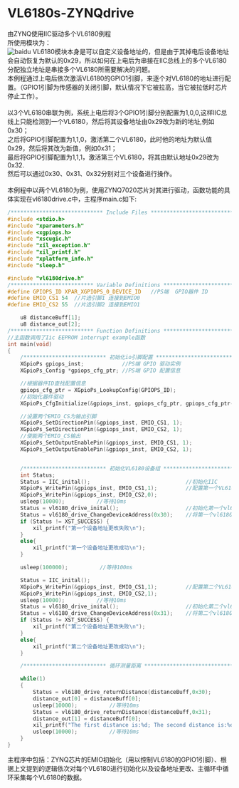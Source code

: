 # VL6180s-ZYNQdrive
由ZYNQ使用IIC驱动多个VL6180例程<br>
所使用模块为：<br>
![baidu](https://github.com/magua-404/VL6180s-ZYNQdrive/blob/main/picture/VL6180%E8%AE%BE%E5%A4%87%E7%BB%84ZYNQ%E9%A9%B1%E5%8A%A8%E6%B5%8B%E8%AF%95-1.HEIC)
VL6180模块本身是可以自定义设备地址的，但是由于其掉电后设备地址会自动恢复为默认的0x29，所以如何在上电后为串接在IIC总线上的多个VL6180分配独立地址是串接多个VL6180所需要解决的问题。<br>
本例程通过上电后依次激活VL6180的GPIO1引脚，来逐个对VL6180的地址进行配置。（GPIO1引脚为传感器的关闭引脚，默认情况下它被拉高，当它被拉低时芯片停止工作）。<br>
<br>
以3个VL6180串联为例，系统上电后将3个GPIO1引脚分别配置为1,0,0,这样IIC总线上只能检测到一个VL6180，然后将其设备地址由0x29改为新的地址,例如0x30；<br>
之后将GPIO引脚配置为1,1,0，激活第二个VL6180，此时他的地址为默认值0x29，然后将其改为新值，例如0x31；<br>
最后将GPIO引脚配置为1,1,1，激活第三个VL6180，将其由默认地址0x29改为0x32.<br>
然后可以通过0x30、0x31、0x32分别对三个设备进行操作。<br>
<br>
本例程中以两个VL6180为例，使用ZYNQ7020芯片对其进行驱动，函数功能的具体实现在vl6180drive.c中，主程序main.c如下:<br>
```c
/***************************** Include Files *********************************/
#include <stdio.h>
#include "xparameters.h"
#include <xgpiops.h>
#include "xscugic.h"
#include "xil_exception.h"
#include "xil_printf.h"
#include "xplatform_info.h"
#include "sleep.h"

#include "vl6180drive.h"
/************************** Variable Definitions *****************************/
#define GPIOPS_ID XPAR_XGPIOPS_0_DEVICE_ID   //PS端  GPIO器件 ID
#define EMIO_CS1 54  //片选引脚1 连接到EMIO0
#define EMIO_CS2 55  //片选引脚2 连接到EMIO1

	u8 distanceBuff[1];
	u8 distance_out[2];
/************************** Function Definitions *****************************/
//主函数调用了Iic EEPROM interrupt example函数
int main(void)
{
	/************************** 初始化io引脚配置 *****************************/
    XGpioPs gpiops_inst;            //PS端 GPIO 驱动实例
    XGpioPs_Config *gpiops_cfg_ptr; //PS端 GPIO 配置信息

    //根据器件ID查找配置信息
    gpiops_cfg_ptr = XGpioPs_LookupConfig(GPIOPS_ID);
    //初始化器件驱动
    XGpioPs_CfgInitialize(&gpiops_inst, gpiops_cfg_ptr, gpiops_cfg_ptr->BaseAddr);

    //设置两个EMIO_CS为输出引脚
    XGpioPs_SetDirectionPin(&gpiops_inst, EMIO_CS1, 1);
    XGpioPs_SetDirectionPin(&gpiops_inst, EMIO_CS2, 1);
    //使能两个EMIO_CS输出
    XGpioPs_SetOutputEnablePin(&gpiops_inst, EMIO_CS1, 1);
    XGpioPs_SetOutputEnablePin(&gpiops_inst, EMIO_CS2, 1);


    /************************** 初始化VL6180设备组 *****************************/
	int Status;
	Status = IIC_inital();								//初始化IIC
	XGpioPs_WritePin(&gpiops_inst, EMIO_CS1,1);			//配置第一个VL6180
	XGpioPs_WritePin(&gpiops_inst, EMIO_CS2,0);
	usleep(10000);          //等待10ms
	Status = vl6180_drive_inital();						//初始化第一个vl6180
	Status = vl6180_drive_ChangeDeviceAddress(0x30);	//将第一个vl6180的设备地址由默认值改为新值
	if (Status != XST_SUCCESS) {
		xil_printf("第一个设备地址更改失败\n");
	}
	else{
		xil_printf("第一个设备地址更改成功\n");
	}

	usleep(100000);          //等待100ms

	Status = IIC_inital();
	XGpioPs_WritePin(&gpiops_inst, EMIO_CS1,1);			//配置第二个VL6180
	XGpioPs_WritePin(&gpiops_inst, EMIO_CS2,1);
	usleep(10000);          //等待10ms
	Status = vl6180_drive_inital();						//初始化第二个vl6180
	Status = vl6180_drive_ChangeDeviceAddress(0x31);	//将第二个vl6180的设备地址由默认值改为新值
	if (Status != XST_SUCCESS) {
		xil_printf("第二个设备地址更改失败\n");
	}
	else{
		xil_printf("第二个设备地址更改成功\n");
	}

	/************************** 循环测量距离 *****************************/

	while(1)
	{
		Status = vl6180_drive_returnDistance(distanceBuff,0x30);
		distance_out[0] = distanceBuff[0];
		usleep(10000);          //等待10ms
		Status = vl6180_drive_returnDistance(distanceBuff,0x31);
		distance_out[1] = distanceBuff[0];
		xil_printf("The first distance is:%d; The second distance is:%d\n",distance_out[0],distance_out[1]);
		usleep(10000);          //等待10ms
	}
}
```
主程序中包括：ZYNQ芯片的EMIO初始化（用以控制VL6180的GPIO1引脚）、根据上文提到的逻辑依次对每个VL6180进行初始化以及设备地址更改、主循环中循环采集每个VL6180的数据。<br>
<br>
